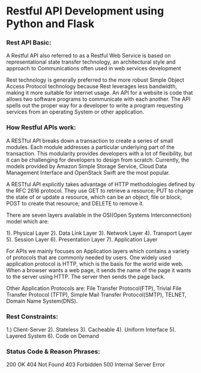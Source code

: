 # Restful API Development using Python and Flask

### Rest API Basic:
A Restful API also referred to as a Restful Web Service is based on representational state transfer technology, an architectural style and approach to Communications often used in web services development

Rest technology is generally preferred to the more robust Simple Object Access Protocol technology because Rest leverages less bandwidth, making it more suitable for internet usage. An API for a website is code that allows two software programs to communicate with each another. The API spells out the proper way for a developer to write a program requesting services from an operating System or other application.

### How Restful APIs work:
A RESTful API breaks down a transaction to create a series of small modules. Each module addresses a particular underlying part of the transaction. This modularity provides developers with a lot of flexibility, but it can be challenging for developers to design from scratch. Currently, the models provided by Amazon Simple Storage Service, Cloud Data Management Interface and OpenStack Swift are the most popular.

A RESTful API explicitly takes advantage of HTTP methodologies defined by the RFC 2616 protocol. They use GET to retrieve a resource; PUT to change the state of or update a resource, which can be an object, file or block; POST to create that resource; and DELETE to remove it.

There are seven layers available in the OSI(Open Systems Interconnection) model which are:

1). Physical Layer
2). Data Link Layer
3). Network Layer
4). Transport Layer
5). Session Layer
6). Presentation Layer
7). Application Layer

For APIs we mainly focuses on Application layers which contains a variety of protocols that are commonly needed by users. One widely used application protocol is HTTP, which is the basis for the world  wide web. When a browser wants a web page, it sends the name of the page it wants to the server using HTTP. The server then sends the page back.

Other Application Protocols are: File Transfer Protocol(FTP), Trivial File Transfer Protocol (TFTP), Simple Mail Transfer Protocol(SMTP), TELNET, Domain Name System(DNS).

### Rest Constraints:
1.) Client-Server
2). Stateless
3). Cacheable
4). Uniform Interface
5). Layered System
6). Code on Demand

### Status Code & Reason Phrases:

200 OK
404 Not Found
403 Forbidden
500 Internal Server Error
